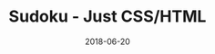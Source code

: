 ---
title: 'Sudoku - Just CSS/HTML'
description: 'Complete a sudoku puzzle without Javascript or server-side interaction.'
gametype: 'medium'
gameid: 41
date: 2018-06-20
tags: []
draft: false
type: 'games'
num19: [{'idx':1,'arr1':[1,2,3,4,5,6,7,8,9],'arr2':[1,2,3,4,5,6,7,8,9]},{'idx':2,'arr1':[1,2,3,4,5,6,7,8,9],'arr2':[1,2,3,4,5,6,7,8,9]},{'idx':3,'arr1':[1,2,3,4,5,6,7,8,9],'arr2':[1,2,3,4,5,6,7,8,9]},{'idx':4,'arr1':[1,2,3,4,5,6,7,8,9],'arr2':[1,2,3,4,5,6,7,8,9]},{'idx':5,'arr1':[1,2,3,4,5,6,7,8,9],'arr2':[1,2,3,4,5,6,7,8,9]},{'idx':6,'arr1':[1,2,3,4,5,6,7,8,9],'arr2':[1,2,3,4,5,6,7,8,9]},{'idx':7,'arr1':[1,2,3,4,5,6,7,8,9],'arr2':[1,2,3,4,5,6,7,8,9]},{'idx':8,'arr1':[1,2,3,4,5,6,7,8,9],'arr2':[1,2,3,4,5,6,7,8,9]},{'idx':9,'arr1':[1,2,3,4,5,6,7,8,9],'arr2':[1,2,3,4,5,6,7,8,9]}]
puzzle: [[7, 0, 0, 0, 9, 0, 0, 0, 8], [0, 0, 0, 6, 0, 0, 7, 4, 0], [6, 0, 0, 0, 0, 8, 0, 0, 5], [2, 3, 0, 0, 5, 0, 0, 0, 0], [0, 5, 1, 0, 0, 6, 8, 3, 0], [8, 7, 0, 0, 3, 0, 0, 0, 0], [1, 0, 0, 0, 0, 9, 0, 0, 2], [0, 0, 0, 2, 0, 0, 1, 9, 0], [4, 0, 0, 0, 8, 0, 0, 0, 6]]
layout: 'sudokucssstatic'
---